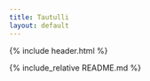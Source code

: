 ```yaml
---
title: Tautulli
layout: default
---
```


{% include header.html %}

{% include_relative README.md %}
